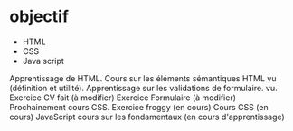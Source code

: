 # objectif

- HTML
- CSS
- Java script

Apprentissage de HTML.
Cours sur les éléments sémantiques HTML vu (définition et utilité).
Apprentissage sur les validations de formulaire. vu.
Exercice CV fait (à modifier)
Exercice Formulaire (à modifier)
Prochainement cours CSS.
Exercice froggy (en cours)
Cours CSS (en cours) 
JavaScript cours sur les fondamentaux (en cours d'apprentissage)
